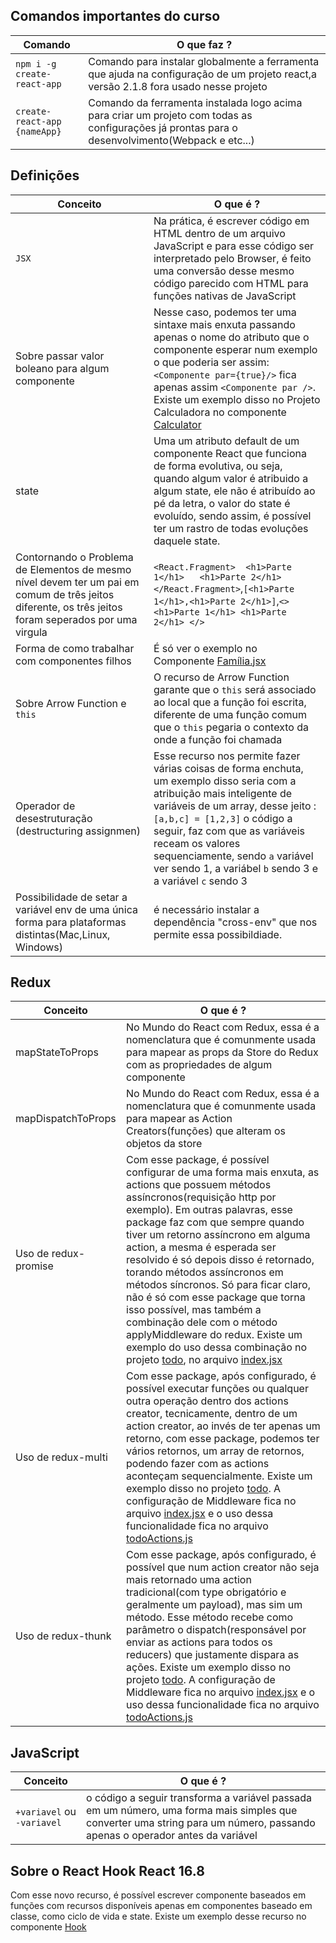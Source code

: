 ## Comandos importantes do curso

| Comando | O que faz ?
|---|--|
| `npm i -g create-react-app`| Comando para instalar globalmente a ferramenta que ajuda na configuração de um projeto react,a versão 2.1.8 fora usado nesse projeto |
| `create-react-app {nameApp}`| Comando da ferramenta instalada logo acima para criar um projeto com todas as configurações já prontas para o desenvolvimento(Webpack e etc...) |


## Definições

| Conceito | O que é ?
|---|--|
| `JSX`| Na prática, é escrever código em HTML dentro de um arquivo JavaScript e para esse código ser interpretado pelo Browser, é feito uma conversão desse mesmo código parecido com HTML para funções nativas de JavaScript |
| Sobre passar valor boleano para algum componente| Nesse caso, podemos ter uma sintaxe mais enxuta passando apenas o nome do atributo que o componente esperar num exemplo o que poderia ser assim: `<Componente par={true}/>` fica apenas assim `<Componente par />`. Existe um exemplo disso no Projeto Calculadora no componente [Calculator](https://github.com/kelvi-ribeiro/curso-react-redux/blob/master/projects/calculadora-react/src/main/Calculator.jsx)|
| state|  Uma um atributo default de um componente React que funciona de forma evolutiva, ou seja, quando algum valor é atribuido a algum state, ele não é atribuído ao pé da letra, o valor do state é evoluído, sendo assim, é possível ter um rastro de todas evoluções daquele state.|
|Contornando o Problema de Elementos de mesmo nível devem ter um pai em comum de três jeitos diferente, os três jeitos foram seperados por uma virgula|`<React.Fragment>  <h1>Parte 1</h1>   <h1>Parte 2</h1> </React.Fragment>`,`[<h1>Parte 1</h1>,<h1>Parte 2</h1>]`,`<> <h1>Parte 1</h1> <h1>Parte 2</h1> </>`|
| Forma de como trabalhar com componentes filhos| É só ver o exemplo no Componente [Família.jsx](https://github.com/kelvi-ribeiro/curso-react-redux/blob/master/exercicios-react/src/components/Familia.jsx)
| Sobre Arrow Function e `this`| O recurso de Arrow Function garante que o `this` será associado ao local que a função foi escrita, diferente de uma função comum que o `this` pegaria o contexto da onde a função foi chamada|
| Operador de desestruturação (destructuring assignmen)| Esse recurso nos permite fazer várias coisas de forma enchuta, um exemplo disso seria com a atribuição mais inteligente de variáveis de um array, desse jeito : `[a,b,c] = [1,2,3]` o código a seguir, faz com que as variáveis receam os valores sequenciamente, sendo `a` variável ver sendo 1, a variábel `b` sendo 3 e a variável `c` sendo 3|
| Possibilidade de setar a variável env de uma única forma para plataformas distintas(Mac,Linux, Windows)| é necessário instalar a dependência "cross-env" que nos permite essa possibildiade.|

## Redux

| Conceito | O que é ?
| - | - |
| mapStateToProps | No Mundo do React com Redux, essa é a nomenclatura que é comunmente usada para mapear as props da Store do Redux com as propriedades de algum componente|
| mapDispatchToProps | No Mundo do React com Redux, essa é a nomenclatura que é comunmente usada para mapear as Action Creators(funções) que alteram os objetos da store
| Uso de redux-promise | Com esse package, é possível configurar de uma forma mais enxuta, as actions que possuem métodos assíncronos(requisição http por exemplo). Em outras palavras, esse package faz com que sempre quando tiver um retorno assíncrono em alguma action, a mesma é esperada ser resolvido é só depois disso é retornado, torando métodos assíncronos em métodos síncronos. Só para ficar claro, não é só com esse package que torna isso possível, mas também a combinação dele com o método applyMiddleware do redux. Existe um exemplo do uso dessa combinação no projeto [todo](https://github.com/kelvi-ribeiro/curso-react-redux/tree/master/projects/todo-app), no arquivo [index.jsx](https://github.com/kelvi-ribeiro/curso-react-redux/blob/master/projects/todo-app/app-todo/src/index.jsx)|
| Uso de redux-multi | Com esse package, após configurado, é possível executar funções ou qualquer outra operação dentro dos actions creator, tecnicamente, dentro de um action creator, ao invés de ter apenas um retorno, com esse package, podemos ter vários retornos, um array de retornos, podendo fazer com as actions aconteçam sequencialmente. Existe um exemplo disso no projeto [todo](https://github.com/kelvi-ribeiro/curso-react-redux/tree/master/projects/todo-app). A configuração de Middleware fica no arquivo [index.jsx](https://github.com/kelvi-ribeiro/curso-react-redux/blob/master/projects/todo-app/app-todo/src/index.jsx) e o uso dessa funcionalidade fica no arquivo [todoActions.js](https://github.com/kelvi-ribeiro/curso-react-redux/blob/master/projects/todo-app/app-todo/src/todo/todoActions.js)|
| Uso de redux-thunk | Com esse package, após configurado, é possível que num action creator não seja mais retornado uma action tradicional(com type obrigatório e geralmente um payload), mas sim um método. Esse método recebe como parâmetro o dispatch(responsável por enviar as actions para todos os reducers) que justamente dispara as ações. Existe um exemplo disso no projeto [todo](https://github.com/kelvi-ribeiro/curso-react-redux/tree/master/projects/todo-app). A configuração de Middleware fica no arquivo [index.jsx](https://github.com/kelvi-ribeiro/curso-react-redux/blob/master/projects/todo-app/app-todo/src/index.jsx) e o uso dessa funcionalidade fica no arquivo [todoActions.js](https://github.com/kelvi-ribeiro/curso-react-redux/blob/master/projects/todo-app/app-todo/src/todo/todoActions.js)  |


## JavaScript

| Conceito | O que é ?
| - | - |
| `+variavel` ou `-variavel` | o código a seguir transforma a variável passada em um número, uma forma mais simples que converter uma string para um número, passando apenas o operador antes da variável|


## Sobre o React Hook React  16.8
Com esse novo recurso, é possível escrever componente baseados em funções com recursos disponíveis apenas em componentes baseado em classe, como ciclo de vida e state. Existe um exemplo desse recurso no componente [Hook](https://github.com/kelvi-ribeiro/curso-react-redux/blob/master/exercicios-react/src/components/Hook.jsx)
